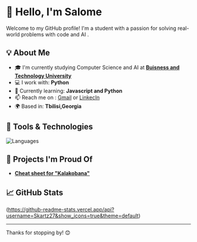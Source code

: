 # 👋 Hello, I'm Salome

Welcome to my GitHub profile! I'm a student with a passion for solving real-world problems with code and AI .

## 💡 About Me

- 🎓 I'm currently studying Computer Science and AI at [**Buisness and Technology University**](https://btu.edu.ge/en/home-english/)
- 💻 I work with: **Python**
- 🌱 Currently learning: **Javascript and Python**
- 📫 Reach me on : [Gmail](qarcivadze.salome6@gmail.com) or [LinkecIn](https://www.linkedin.com/in/salome-kartsivadze-833144346/)
- 🌍 Based in: **Tbilisi,Georgia**

## 🔧 Tools & Technologies

![Languages](https://skillicons.dev/icons?i=python)

## 🧠 Projects I'm Proud Of

- [**Cheat sheet for "Kalakobana"**](https://github.com/Skartz27/-Shpargalka_kalakobanastvis)


## 📈 GitHub Stats

(https://github-readme-stats.vercel.app/api?username=Skartz27&show_icons=true&theme=default)

---

Thanks for stopping by! 😊
